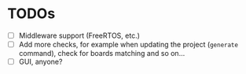 # TODOs

 - [ ] Middleware support (FreeRTOS, etc.)
 - [ ] Add more checks, for example when updating the project (`generate` command), check for boards matching and so on...
 - [ ] GUI, anyone?
